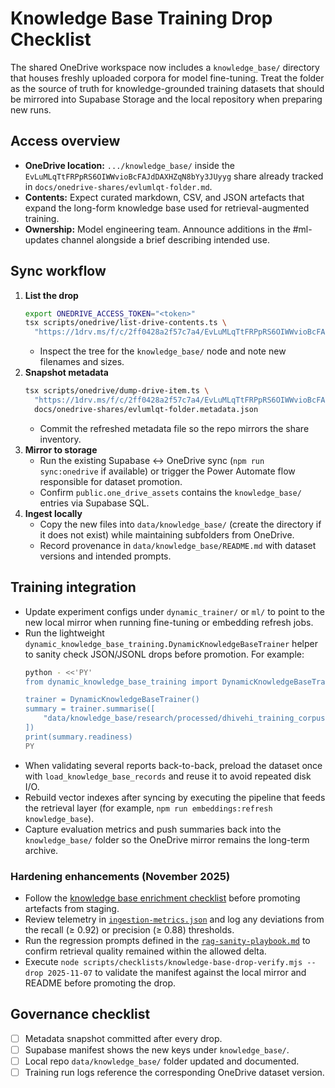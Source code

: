 # Knowledge Base Training Drop Checklist

The shared OneDrive workspace now includes a `knowledge_base/` directory that
houses freshly uploaded corpora for model fine-tuning. Treat the folder as the
source of truth for knowledge-grounded training datasets that should be mirrored
into Supabase Storage and the local repository when preparing new runs.

## Access overview

- **OneDrive location:** `.../knowledge_base/` inside the
  `EvLuMLqTtFRPpRS6OIWWvioBcFAJdDAXHZqN8bYy3JUyyg` share already tracked in
  `docs/onedrive-shares/evlumlqt-folder.md`.
- **Contents:** Expect curated markdown, CSV, and JSON artefacts that expand the
  long-form knowledge base used for retrieval-augmented training.
- **Ownership:** Model engineering team. Announce additions in the #ml-updates
  channel alongside a brief describing intended use.

## Sync workflow

1. **List the drop**
   ```bash
   export ONEDRIVE_ACCESS_TOKEN="<token>"
   tsx scripts/onedrive/list-drive-contents.ts \
     "https://1drv.ms/f/c/2ff0428a2f57c7a4/EvLuMLqTtFRPpRS6OIWWvioBcFAJdDAXHZqN8bYy3JUyyg"
   ```
   - Inspect the tree for the `knowledge_base/` node and note new filenames and
     sizes.
2. **Snapshot metadata**
   ```bash
   tsx scripts/onedrive/dump-drive-item.ts \
     "https://1drv.ms/f/c/2ff0428a2f57c7a4/EvLuMLqTtFRPpRS6OIWWvioBcFAJdDAXHZqN8bYy3JUyyg" \
     docs/onedrive-shares/evlumlqt-folder.metadata.json
   ```
   - Commit the refreshed metadata file so the repo mirrors the share inventory.
3. **Mirror to storage**
   - Run the existing Supabase ↔ OneDrive sync (`npm run sync:onedrive` if
     available) or trigger the Power Automate flow responsible for dataset
     promotion.
   - Confirm `public.one_drive_assets` contains the `knowledge_base/` entries
     via Supabase SQL.
4. **Ingest locally**
   - Copy the new files into `data/knowledge_base/` (create the directory if it
     does not exist) while maintaining subfolders from OneDrive.
   - Record provenance in `data/knowledge_base/README.md` with dataset versions
     and intended prompts.

## Training integration

- Update experiment configs under `dynamic_trainer/` or `ml/` to point to the
  new local mirror when running fine-tuning or embedding refresh jobs.
- Run the lightweight
  `dynamic_knowledge_base_training.DynamicKnowledgeBaseTrainer` helper to sanity
  check JSON/JSONL drops before promotion. For example:
  ```bash
  python - <<'PY'
  from dynamic_knowledge_base_training import DynamicKnowledgeBaseTrainer

  trainer = DynamicKnowledgeBaseTrainer()
  summary = trainer.summarise([
      "data/knowledge_base/research/processed/dhivehi_training_corpus.jsonl",
  ])
  print(summary.readiness)
  PY
  ```
- When validating several reports back-to-back, preload the dataset once with
  `load_knowledge_base_records` and reuse it to avoid repeated disk I/O.
- Rebuild vector indexes after syncing by executing the pipeline that feeds the
  retrieval layer (for example, `npm run embeddings:refresh knowledge_base`).
- Capture evaluation metrics and push summaries back into the `knowledge_base/`
  folder so the OneDrive mirror remains the long-term archive.

### Hardening enhancements (November 2025)

- Follow the
  [knowledge base enrichment checklist](../data/knowledge_base/2025-11-07/enrichment-checklist.md)
  before promoting artefacts from staging.
- Review telemetry in
  [`ingestion-metrics.json`](../data/knowledge_base/2025-11-07/ingestion-metrics.json)
  and log any deviations from the recall (≥ 0.92) or precision (≥ 0.88)
  thresholds.
- Run the regression prompts defined in the
  [`rag-sanity-playbook.md`](../data/knowledge_base/2025-11-07/rag-sanity-playbook.md)
  to confirm retrieval quality remained within the allowed delta.
- Execute
  `node scripts/checklists/knowledge-base-drop-verify.mjs --drop 2025-11-07` to
  validate the manifest against the local mirror and README before promoting the
  drop.

## Governance checklist

- [ ] Metadata snapshot committed after every drop.
- [ ] Supabase manifest shows the new keys under `knowledge_base/`.
- [ ] Local repo `data/knowledge_base/` folder updated and documented.
- [ ] Training run logs reference the corresponding OneDrive dataset version.
